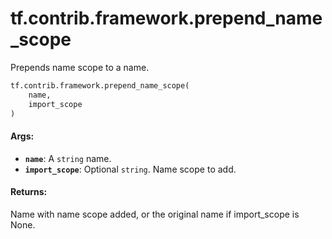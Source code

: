 <div itemscope itemtype="http://developers.google.com/ReferenceObject">
<meta itemprop="name" content="tf.contrib.framework.prepend_name_scope" />
<meta itemprop="path" content="Stable" />
</div>

# tf.contrib.framework.prepend_name_scope

Prepends name scope to a name.

``` python
tf.contrib.framework.prepend_name_scope(
    name,
    import_scope
)
```

<!-- Placeholder for "Used in" -->


#### Args:


* <b>`name`</b>: A `string` name.
* <b>`import_scope`</b>: Optional `string`. Name scope to add.


#### Returns:

Name with name scope added, or the original name if import_scope
is None.
